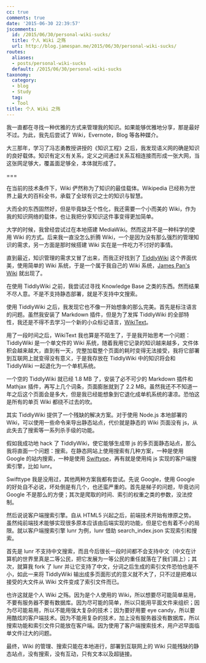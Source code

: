 ```yaml
---
cc: true
comments: true
date: '2015-06-30 22:39:57'
jscomments:
  id: /2015/06/30/personal-wiki-sucks/
  title: 个人 Wiki 之殇
  url: http://blog.jamespan.me/2015/06/30/personal-wiki-sucks/
routes:
  aliases:
  - posts/personal-wiki-sucks
  default: /2015/06/30/personal-wiki-sucks
taxonomy:
  category:
  - blog
  - Study
  tag:
  - Tool
title: 个人 Wiki 之殇
---
```


我一直都在寻找一种优雅的方式来管理我的知识。如果能够优雅地分享，那是最好不过。为此，我先后尝试了 Wiki，Evernote，Blog 等各种媒介。

大三那年，学习了冯志勇教授讲授的《知识工程》之后，我发现语义网的确是知识的良好载体。知识有定义有关系，定义之间通过关系互相连接而形成一张大网，当这张网足够大，覆盖面足够全，本体就形成了。

===



在当前的技术条件下，Wiki 俨然称为了知识的最佳载体。Wikipedia 已经称为世界上最大的百科全书，承载了全球有识之士的知识与智慧。

大而全的东西固然好，但是毕竟缺乏个性化，我还需要一个小而美的 Wiki，作为我的知识网络的载体，也让我把分享知识这件事变得更加简单。

大学的时候，我曾经尝试过在本地搭建 MediaWiki。然而这并不是一种科学的使用 Wiki 的方式。后来我一直没怎么折腾 Wiki，一个是因为没有那么强烈的管理知识的需求，另一方面是那时候搭建 Wiki 实在是一件吃力不讨好的事情。

直到最近，知识管理的需求又冒了出来，而我正好找到了 [TiddlyWiki](http://tiddlywiki.com/) 这个界面优美，使用简单的 Wiki 系统，于是一个属于我自己的 Wiki 系统，[James Pan's Wiki][1] 就出现了。

在使用 TiddlyWiki 之前，我尝试过寻找 Knowledge Base 之类的东西。然而结果不尽人意。不是不支持静态部署，就是不支持中文搜索。

使用 TiddlyWiki 之后，我发现它也不像一开始想象的那么完美。首先是标注语言的问题。虽然我安装了 Markdown 插件，但是为了发挥 TiddlyWiki 的全部特性，我还是不得不去学习一个新的小众标记语言，[WikiText][2]。

用了一段时间之后，WikiText 我也算是不陌生了，于是我开始思考一个问题：TiddlyWiki 是一个单文件的 Wiki 系统，随着我用它记录的知识越来越多，文件体积会越来越大，直到有一天，完整加载整个页面的耗时变得无法接受，我将它部署到互联网上就变得没有意义，于是我存放在 TiddlyWiki 中的知识将会和 TiddlyWiki 一起退化为一个单机系统。

一个空的 TiddlyWiki 就已经 1.8 MB 了，安装了必不可少的 Markdown 插件和 Mathjax 插件，再写上几个词条，页面膨胀就到了 2.2 MB。虽然我还不不知道一年之后这个页面会是多大，但是我已经能想象到它退化成单机系统的凄凉。恐怕这是所有的单页 Wiki 都绕不过去的坎。

其实 TiddlyWiki 提供了一个残缺的解决方案。对于使用 Node.js 本地部署的 Wiki，可以使用一些命令来导出静态站点，代价就是静态的 Wiki 页面没有 js，从此失去了搜索等一系列杀手级的功能。

假如我成功地 hack 了 TiddlyWiki，使它能够生成带 js 的多页面静态站点，那么我将直面一个问题：搜索。在静态网站上使用搜索有几种方案，一种是使用 Google 的站内搜索，一种是使用 [Swiftype][3]，再有就是使用纯 js 实现的客户端搜索引擎，比如 lunr。

Swifttype 我是没用过，其他两种方案我都有尝试。先说 Google，使用 Google 的好处自不必说，坏处倒是有几个，也还蛮严重的。首先是梯子的问题，毕竟访问 Google 不是那么的方便；其次是爬取的时间、索引的权重之类的参数，没法控制。

然后说说客户端搜索引擎。自从 HTML5 兴起之后，前端技术开始有燎原之势。虽然纯前端技术能够实现很多原本应该由后端实现的功能，但是它也有着不小的局限。就以客户端搜索引擎 lunr 为例，lunr 借助 search_index.json 实现索引和搜索。

首先是 lunr 不支持中文搜索，而且今后很长一段时间都不会支持中文（中文在计算机的世界里真是二等公民，把它发展为一等公民的重任就落在了我们肩上）；其次，就算我 fork 了 lunr 并让它支持了中文，分词之后生成的索引文件恐怕也是不小，如此一来将 TiddlyWiki 输出成多页面形式的意义就不大了，只不过是把难以接受的大文件从 Wiki 文件变成了索引文件而已。

也许这就是个人 Wiki 之殇。因为是个人使用的 Wiki，所以想要尽可能简单易用，不要有服务器不要有数据库。因为尽可能的简单，所以只能用平面文件来组织；因为尽可能易用，所以不能用强大复杂的技术；因为要好用要 eye candy，所以要用酷炫的客户端技术。因为不能用复杂的技术，加上没有服务器没有数据库，所以搜索功能和索引文件只能放在客户端。因为使用了客户端搜索技术，用户迟早面临单文件过大的问题。

最终，Wiki 的管理、搜索只能在本地进行，部署到互联网上的 Wiki 只能残缺的静态站点，没有搜索，没有互动，只有文本以及超链接。

[1]: http://wiki.jamespan.me
[2]: http://tiddlywiki.com/static/WikiText.html
[3]: https://swiftype.com